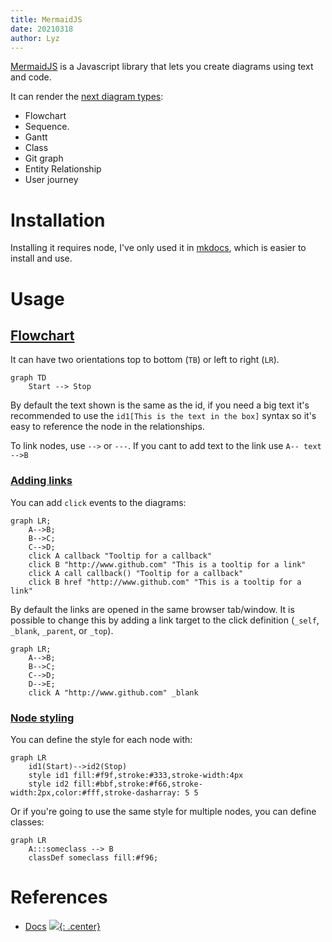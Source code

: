 ```yaml
---
title: MermaidJS
date: 20210318
author: Lyz
---
```


[MermaidJS](https://mermaid-js.github.io) is a Javascript library that lets you create diagrams using text and code.

It can render the [next diagram
types](https://mermaid-js.github.io/mermaid/#/?id=diagrams-that-mermaid-can-render):

* Flowchart
* Sequence.
* Gantt
* Class
* Git graph
* Entity Relationship
* User journey

# Installation

Installing it requires node, I've only used it in [mkdocs](mkdocs.md#mermaidjs),
which is easier to install and use.

# Usage

## [Flowchart](https://mermaid-js.github.io/mermaid/#/flowchart)

It can have two orientations top to bottom (`TB`) or left to right (`LR`).

```
graph TD
    Start --> Stop
```

By default the text shown is the same as the id, if you need a big text it's
recommended to use the `id1[This is the text in the box]` syntax so it's easy to
reference the node in the relationships.

To link nodes, use `-->` or `---`. If you cant to add text to the link use
`A-- text -->B`

### [Adding links](https://mermaid-js.github.io/mermaid/#/flowchart?id=interaction)

You can add `click` events to the diagrams:

```
graph LR;
    A-->B;
    B-->C;
    C-->D;
    click A callback "Tooltip for a callback"
    click B "http://www.github.com" "This is a tooltip for a link"
    click A call callback() "Tooltip for a callback"
    click B href "http://www.github.com" "This is a tooltip for a link"
```

By default the links are opened in the same browser tab/window. It is possible
to change this by adding a link target to the click definition (`_self`,
`_blank`, `_parent`, or `_top`).

```
graph LR;
    A-->B;
    B-->C;
    C-->D;
    D-->E;
    click A "http://www.github.com" _blank
```
### [Node styling](https://mermaid-js.github.io/mermaid/#/flowchart?id=styling-a-node)

You can define the style for each node with:

```
graph LR
    id1(Start)-->id2(Stop)
    style id1 fill:#f9f,stroke:#333,stroke-width:4px
    style id2 fill:#bbf,stroke:#f66,stroke-width:2px,color:#fff,stroke-dasharray: 5 5
```

Or if you're going to use the same style for multiple nodes, you can define
classes:

```
graph LR
    A:::someclass --> B
    classDef someclass fill:#f96;
```

# References

* [Docs](https://mermaid-js.github.io)
[![](not-by-ai.svg){: .center}](https://notbyai.fyi)
